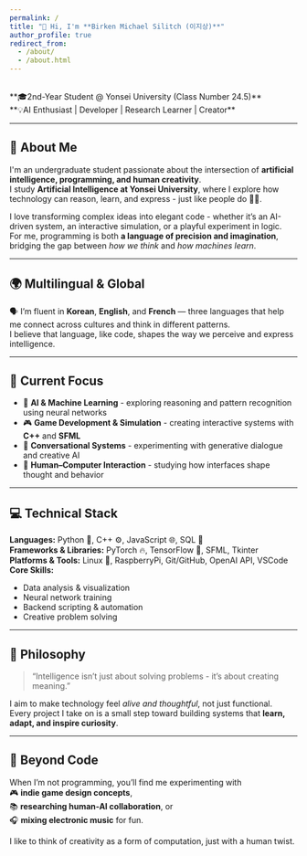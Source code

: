 ```yaml
---
permalink: /
title: "👋 Hi, I'm **Birken Michael Silitch (이지상)**"
author_profile: true
redirect_from: 
  - /about/
  - /about.html
---
```


<br>
**🎓2nd-Year Student @ Yonsei University (Class Number 24.5)**
<br>
**💡AI Enthusiast | Developer | Research Learner | Creator**

---

## 🧠 About Me

I'm an undergraduate student passionate about the intersection of **artificial intelligence, programming, and human creativity**.  
I study **Artificial Intelligence at Yonsei University**, where I explore how technology can reason, learn, and express - just like people do 🤖💭.

I love transforming complex ideas into elegant code - whether it’s an AI-driven system, an interactive simulation, or a playful experiment in logic.  
For me, programming is both **a language of precision and imagination**, bridging the gap between *how we think* and *how machines learn*.

---

## 🌍 Multilingual & Global

🗣️ I’m fluent in **Korean**, **English**, and **French** — three languages that help me connect across cultures and think in different patterns.  
I believe that language, like code, shapes the way we perceive and express intelligence.

---

## 🚀 Current Focus

- 🧬 **AI & Machine Learning** - exploring reasoning and pattern recognition using neural networks  
- 🎮 **Game Development & Simulation** - creating interactive systems with **C++** and **SFML**  
- 💬 **Conversational Systems** - experimenting with generative dialogue and creative AI  
- 🧩 **Human–Computer Interaction** - studying how interfaces shape thought and behavior  

---

## 💻 Technical Stack

**Languages:** Python 🐍, C++ ⚙️, JavaScript 🌐, SQL 💾  
**Frameworks & Libraries:** PyTorch 🔥, TensorFlow 🧠, SFML, Tkinter  
**Platforms & Tools:** Linux 🐧, RaspberryPi, Git/GitHub, OpenAI API, VSCode  
**Core Skills:**  
- Data analysis & visualization  
- Neural network training  
- Backend scripting & automation  
- Creative problem solving  

---

## 🌟 Philosophy

> “Intelligence isn’t just about solving problems - it’s about creating meaning.”

I aim to make technology feel *alive and thoughtful*, not just functional.  
Every project I take on is a small step toward building systems that **learn, adapt, and inspire curiosity**.

---

## 🧩 Beyond Code

When I’m not programming, you’ll find me experimenting with  
🎮 **indie game design concepts**,  
📚 **researching human-AI collaboration**, or  
🎧 **mixing electronic music** for fun.  

I like to think of creativity as a form of computation, just with a human twist.
